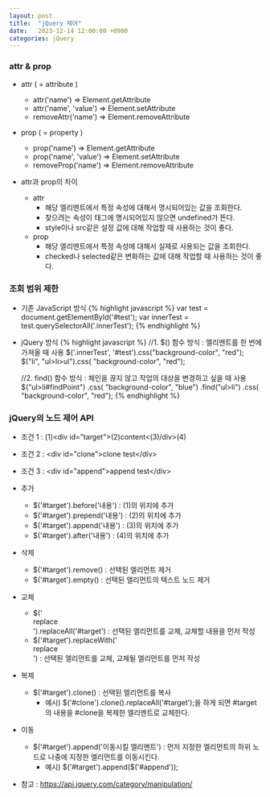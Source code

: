 ```yaml
---
layout: post
title:  "jQuery 제어"
date:   2023-12-14 12:00:00 +0900
categories: jQuery
---
```


### attr & prop

- attr ( = attribute )
    - attr('name') => Element.getAttribute
    - attr('name', 'value') => Element.setAttribute
    - removeAttr('name') => Element.removeAttribute

- prop ( = property )
    - prop('name') => Element.getAttribute
    - prop('name', 'value') => Element.setAttribute
    - removeProp('name') => Element.removeAttribute

- attr과 prop의 차이
    - attr
        - 해당 엘리멘트에서 특정 속성에 대해서 명시되어있는 값을 조회한다.
        - 찾으려는 속성이 태그에 명시되어있지 않으면 undefined가 뜬다.
        - style이나 src같은 설정 값에 대해 작업할 때 사용하는 것이 좋다.
    - prop
        - 해당 엘리멘트에서 특정 속성에 대해서 실제로 사용되는 값을 조회한다.
        - checked나 selected같은 변화하는 값에 대해 작업할 때 사용하는 것이 좋다.


### 조회 범위 제한

- 기존 JavaScript 방식
{% highlight javascript %}
var test = document.getElementById('#test');
var innerTest = test.querySelectorAll('.innerTest');
{% endhighlight %}

- jQuery 방식
{% highlight javascript %}
    //1. $() 함수 방식 : 엘리멘트를 한 번에 가져올 때 사용
    $('.innerTest', '#test').css("background-color", "red");
    $("li", "ul>li>ul").css( "background-color", "red");

    //2. find() 함수 방식 : 체인을 끊지 않고 작업의 대상을 변경하고 싶을 때 사용
    $("ul>li#findPoint")
    .css( "background-color", "blue")
    .find("ul>li")
    .css( "background-color", "red");
{% endhighlight %}

### jQuery의 노드 제어 API

- 조건 1 : (1)&lt;div id="target">(2)content&lt;(3)/div>(4)
- 조건 2 : &lt;div id="clone">clone test&lt;/div>
- 조건 3 : &lt;div id="append">append test&lt;/div>

- 추가
    - $('#target').before('내용') : (1)의 위치에 추가
    - $('#target').prepend('내용') : (2)의 위치에 추가
    - $('#target').append('내용') : (3)의 위치에 추가
    - $('#target').after('내용') : (4)의 위치에 추가
    
- 삭제
    - $('#target').remove() : 선택된 엘리먼트 제거
    - $('#target').empty() : 선택된 엘리먼트의 텍스트 노드 제거

- 교체
    - $('<div>replace</div>').replaceAll('#target') : 선택된 엘리먼트를 교체, 교체할 내용을 먼저 작성
    - $('#target').replaceWith('<div>replace</div>') : 선택된 엘리먼트를 교체, 교체될 엘리먼트를 먼저 작성
    
- 복제
    - $('#target').clone() : 선택된 엘리먼트를 복사
        - 예시) $('#clone').clone().replaceAll('#target');을 하게 되면  #target의 내용을 #clone을 복제한 엘리멘트로 교체한다.
    
- 이동
    - $('#target').append('이동시킬 엘리멘트') : 먼저 지정한 엘리먼트의 하위 노드로 나중에 지정한 엘리먼트를 이동시킨다.
        - 예시) $('#target').append($('#append'));

- 참고 : https://api.jquery.com/category/manipulation/
